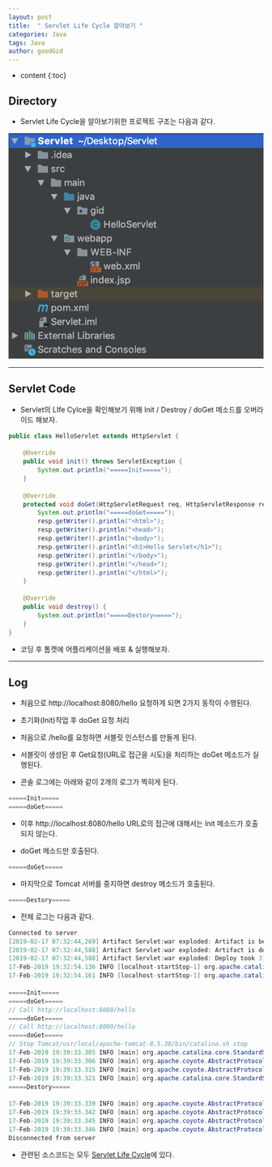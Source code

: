 ```yaml
---
layout: post
title:  " Servlet Life Cycle 알아보기 "
categories: Java
tags: Java
author: goodGid
---
```

* content
{:toc}


## Directory

* Servlet Life Cycle을 알아보기위한 프로젝트 구조는 다음과 같다.

![](/assets/img/java/java_serlvet_life_cycle_1.png)









---



## Servlet Code

* Servlet의 LIfe Cylce을 확인해보기 위해 Init / Destroy / doGet 메소드를 오버라이드 해보자.

``` java
public class HelloServlet extends HttpServlet {

    @Override
    public void init() throws ServletException {
        System.out.println("=====Init=====");
    }

    @Override
    protected void doGet(HttpServletRequest req, HttpServletResponse resp) throws ServletException, IOException {
        System.out.println("=====doGet=====");
        resp.getWriter().println("<html>");
        resp.getWriter().println("<head>");
        resp.getWriter().println("<body>");
        resp.getWriter().println("<h1>Hello Servlet</h1>");
        resp.getWriter().println("</body>");
        resp.getWriter().println("</head>");
        resp.getWriter().println("</html>");
    }

    @Override
    public void destroy() {
        System.out.println("=====Destory=====");
    }
}
```

* 코딩 후 톰캣에 어플리케이션을 배포 & 실행해보자.

---


## Log


* 처음으로 http://localhost:8080/hello 요청하게 되면 2가지 동작이 수행된다.

* 초기화(Init)작업 후 doGet 요청 처리

* 처음으로 /hello를 요청하면 서블릿 인스턴스를 만들게 된다.

* 서블릿이 생성된 후 Get요청(URL로 접근을 시도)을 처리하는 doGet 메소드가 실행된다.

* 콘솔 로그에는 아래와 같이 2개의 로그가 찍히게 된다.


``` java
=====Init=====
=====doGet=====
```

* 이후 http://localhost:8080/hello URL로의 접근에 대해서는 Init 메소드가 호출되지 않는다.

* doGet 메소드만 호출된다.

``` java
=====doGet=====
```

* 마지막으로 Tomcat 서버를 중지하면 destroy 메소드가 호출된다.

``` java
=====Destory=====
```

* 전체 로그는 다음과 같다.

``` java
Connected to server
[2019-02-17 07:32:44,269] Artifact Servlet:war exploded: Artifact is being deployed, please wait...
[2019-02-17 07:32:44,588] Artifact Servlet:war exploded: Artifact is deployed successfully
[2019-02-17 07:32:44,588] Artifact Servlet:war exploded: Deploy took 319 milliseconds
17-Feb-2019 19:32:54.136 INFO [localhost-startStop-1] org.apache.catalina.startup.HostConfig.deployDirectory Deploying web application directory [/usr/local/apache-tomcat-8.5.38/webapps/manager]
17-Feb-2019 19:32:54.161 INFO [localhost-startStop-1] org.apache.catalina.startup.HostConfig.deployDirectory Deployment of web application directory [/usr/local/apache-tomcat-8.5.38/webapps/manager] has finished in [25] ms

=====Init=====
=====doGet=====
// Call http://localhost:8080/hello
=====doGet=====
// Call http://localhost:8080/hello
=====doGet=====
// Stop Tomcat/usr/local/apache-tomcat-8.5.38/bin/catalina.sh stop
17-Feb-2019 19:39:33.305 INFO [main] org.apache.catalina.core.StandardServer.await A valid shutdown command was received via the shutdown port. Stopping the Server instance.
17-Feb-2019 19:39:33.306 INFO [main] org.apache.coyote.AbstractProtocol.pause Pausing ProtocolHandler ["http-nio-8080"]
17-Feb-2019 19:39:33.315 INFO [main] org.apache.coyote.AbstractProtocol.pause Pausing ProtocolHandler ["ajp-nio-8009"]
17-Feb-2019 19:39:33.321 INFO [main] org.apache.catalina.core.StandardService.stopInternal Stopping service [Catalina]
=====Destory=====

17-Feb-2019 19:39:33.339 INFO [main] org.apache.coyote.AbstractProtocol.stop Stopping ProtocolHandler ["http-nio-8080"]
17-Feb-2019 19:39:33.342 INFO [main] org.apache.coyote.AbstractProtocol.stop Stopping ProtocolHandler ["ajp-nio-8009"]
17-Feb-2019 19:39:33.345 INFO [main] org.apache.coyote.AbstractProtocol.destroy Destroying ProtocolHandler ["http-nio-8080"]
17-Feb-2019 19:39:33.346 INFO [main] org.apache.coyote.AbstractProtocol.destroy Destroying ProtocolHandler ["ajp-nio-8009"]
Disconnected from server
```

* 관련된 소스코드는 모두 [Servlet Life Cycle](https://github.com/goodGid/Servlet_LifeCycle)에 있다.